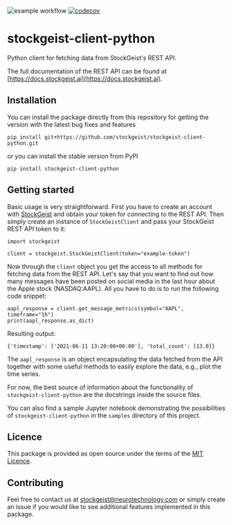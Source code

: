![example workflow](https://github.com/stockgeist/stockgeist-client-python/actions/workflows/main.yml/badge.svg)
[![codecov](https://codecov.io/gh/stockgeist/stockgeist-client-python/branch/master/graph/badge.svg?token=NB0TY4LXTD)](https://codecov.io/gh/stockgeist/stockgeist-client-python)

[comment]: <> ([![Documentation Status]&#40;https://readthedocs.org/projects/stockgeist-client-python/badge/?version=latest&#41;]&#40;https://stockgeist-client-python.readthedocs.io/en/latest/?badge=latest&#41;)


# stockgeist-client-python
Python client for fetching data from StockGeist's REST API. 

The full documentation of the REST API 
can be found at [https://docs.stockgeist.ai](https://docs.stockgeist.ai).

## Installation
You can install the package directly from this repository for getting the version with the latest bug fixes and features

`pip install git+https://github.com/stockgeist/stockgeist-client-python.git`

or you can install the stable version from PyPI

`pip install stockgeist-client-python`

## Getting started
Basic usage is very straightforward. First you have to create an account with 
[StockGeist](https://dashboard.stockgeist.ai) and obtain your token for connecting to the REST API.
Then simply create an instance of `StockGeistClient` and pass your StockGeist REST API token to it:

```
import stockgeist

client = stockgeist.StockGeistClient(token="example-token")
```

Now through the `client` object you get the access to all methods for fetching data from the REST API. 
Let's say that you want to find out how many messages have been posted on social media in the last hour
about the Apple stock (NASDAQ:AAPL). All you have to do is to run the following code snippet:

```
aapl_response = client.get_message_metrics(symbol="AAPL", timeframe="1h")
print(aapl_response.as_dict)
```

Resulting output:

```
{'timestamp': ['2021-06-11 13:20:00+00:00'], 'total_count': [13.0]}
```

The `aapl_response` is an object encapsulating the data fetched from the API together with some useful 
methods to easily explore the data, e.g., plot the time series.

For now, the best source of information about the functionality of `stockgeist-client-python` are the 
docstrings inside the source files.

You can also find a sample Jupyter notebook demonstrating the possibilities of `stockgeist-client-python` in the 
`samples` directory of this project.


## Licence
This package is provided as open source under the terms of the [MIT Licence](https://opensource.org/licenses/MIT).

## Contributing
Feel free to contact us at [stockgeist@neurotechnology.com](stockgeist@neurotechnology.com) or simply 
create an issue if you would like to see additional features implemented in this package. 
